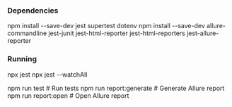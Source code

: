 ### Dependencies

npm install --save-dev jest supertest dotenv
npm install --save-dev allure-commandline jest-junit jest-html-reporter jest-html-reporters jest-allure-reporter

### Running

npx jest
npx jest --watchAll

npm run test             # Run tests
npm run report:generate  # Generate Allure report
npm run report:open      # Open Allure report